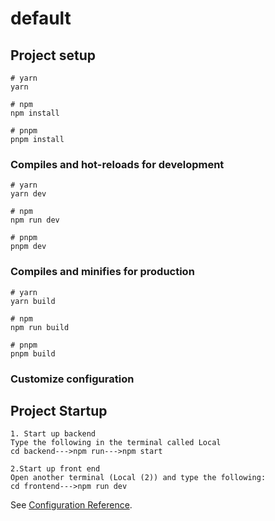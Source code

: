 # default

## Project setup

```
# yarn
yarn

# npm
npm install

# pnpm
pnpm install
```

### Compiles and hot-reloads for development

```
# yarn
yarn dev

# npm
npm run dev

# pnpm
pnpm dev
```

### Compiles and minifies for production

```
# yarn
yarn build

# npm
npm run build

# pnpm
pnpm build
```

### Customize configuration

## Project Startup
```
1. Start up backend
Type the following in the terminal called Local
cd backend--->npm run--->npm start

2.Start up front end
Open another terminal (Local (2)) and type the following:
cd frontend--->npm run dev

```


See [Configuration Reference](https://vitejs.dev/config/).
